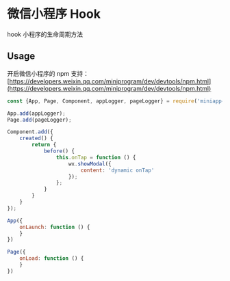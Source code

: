 # 微信小程序 Hook

hook 小程序的生命周期方法


## Usage

开启微信小程序的 npm 支持：
[https://developers.weixin.qq.com/miniprogram/dev/devtools/npm.html](https://developers.weixin.qq.com/miniprogram/dev/devtools/npm.html)

```javascript
const {App, Page, Component, appLogger, pageLogger} = require('miniapp-hook');

App.add(appLogger);
Page.add(pageLogger);

Component.add({
    created() {
        return {
            before() {
                this.onTap = function () {
                    wx.showModal({
                        content: 'dynamic onTap'
                    });
                };
            }
        }
    }
});

App({
    onLaunch: function () {
    }
})

Page({
    onLoad: function () {
    }
})
```